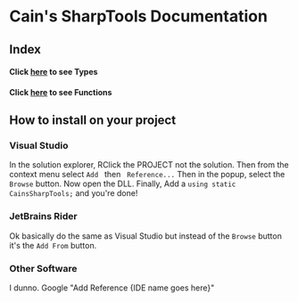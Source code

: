 # Cain's SharpTools Documentation

## Index
#### Click [here](types) to see Types
#### Click [here](functions) to see Functions

## How to install on your project
### Visual Studio
In the solution explorer, RClick the PROJECT not the solution. Then from the context menu select `Add ` then ` Reference...` Then in the popup, select the `Browse` button. Now open the DLL. Finally, Add a `using static CainsSharpTools;` and you're done!
### JetBrains Rider
Ok basically do the same as Visual Studio but instead of the `Browse` button it's the `Add From` button.
### Other Software
I dunno. Google "Add Reference {IDE name goes here}"